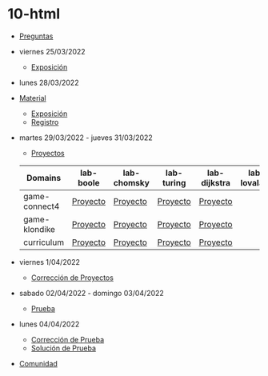 # 10-html

- [Preguntas](https://escuela.it/masters/master-programacion-diseno-software/estudiantes/html)
- viernes 25/03/2022
  - [Exposición](https://escuela.it/masters/master-programacion-diseno-software/estudiantes/html)
- lunes 28/03/2022
- [Material](https://github.com/USantaTecla-0-general/3-publicaciones/tree/master/USantaTecla/tech-html)
  - [Exposición](https://escuela.it/masters/master-programacion-diseno-software/estudiantes/html)
  - [Registro](https://forms.gle/QtbymkoxnyaFRUuR6)
- martes 29/03/2022 - jueves 31/03/2022
  - [Proyectos](https://docs.google.com/spreadsheets/d/10TXu_HRkGpopnZAAzi7mJgZoqK5RFD8bTolE2tvxA3o/edit?usp=sharing)
  
  |Domains|lab-boole|lab-chomsky|lab-turing|lab-dijkstra|lab-lovalace| 
  |-------|---------|------------|----------|-----------|--------------|
  |game-connect4 | [Proyecto](https://github.com/USantaTecla-ed-mpds/lab-boole/tree/master/tech-html/game-connect4/0.0.publicationLanguage) | [Proyecto](https://github.com/USantaTecla-ed-mpds/lab-chomsky/tree/master/tech-html/game-connect4/0.0.publicationLanguage) | [Proyecto](https://github.com/USantaTecla-ed-mpds/lab-turing/tree/master/tech-html/game-connect4/0.0.publicationLanguage) |[Proyecto](https://github.com/USantaTecla-ed-mpds/lab-dijkstra/tree/master/tech-html/game-connect4/0.0.publicationLanguage) |              |
  |game-klondike |[Proyecto](https://github.com/USantaTecla-ed-mpds/lab-boole/tree/master/tech-html/game-klondike/0.0.publicationLanguage) | [Proyecto](https://github.com/USantaTecla-ed-mpds/lab-chomsky/tree/master/tech-html/game-klondike/0.0.publicationLanguage) | [Proyecto](https://github.com/USantaTecla-ed-mpds/lab-turing/tree/master/tech-html/game-klondike/0.0.publicationLanguage) |[Proyecto](https://github.com/USantaTecla-ed-mpds/lab-dijkstra/tree/master/tech-html/game-klondike/0.0.publicationLanguage) |             |
  |curriculum |[Proyecto](https://github.com/USantaTecla-ed-mpds/lab-boole/tree/master/tech-html/curriculum/0.0.publicationLanguage) | [Proyecto](https://github.com/USantaTecla-ed-mpds/lab-chomsky/tree/master/tech-html/curriculum/0.0.publicationLanguage) |[Proyecto](https://github.com/USantaTecla-ed-mpds/lab-turing/tree/master/tech-html/curriculum/0.0.publicationLanguage) |[Proyecto](https://github.com/USantaTecla-ed-mpds/lab-dijkstra/tree/master/tech-html/curriculum/0.0.publicationLanguage)|             |
- viernes 1/04/2022
  - [Corrección de Proyectos](https://escuela.it/master-programacion-diseno-software)
- sabado 02/04/2022 - domingo 03/04/2022
  - [Prueba](https://forms.gle/8rsr1roAc6EsyNBM8)
- lunes 04/04/2022
  - [Corrección de Prueba](https://escuela.it/master-programacion-diseno-software)
  - [Solución de Prueba](https://docs.google.com/spreadsheets/d/1Uwtqa5VdD5wK2X7eLgkS6_th16aPnsW8pa5Ft2TyLPo/edit#gid=0)
- [Comunidad](https://app.slack.com/client/T02S3KYD464/C02TF4BHS8L)
